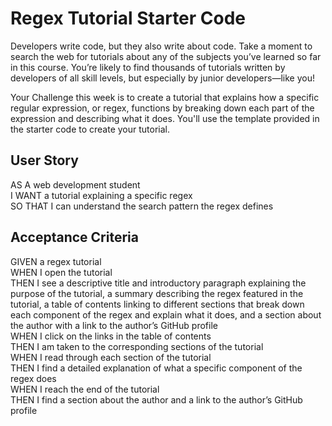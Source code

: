 # Regex Tutorial Starter Code  

Developers write code, but they also write about code. Take a moment to search the web for tutorials about any of the subjects you’ve learned so far in this course. You’re likely to find thousands of tutorials written by developers of all skill levels, but especially by junior developers—like you!  

Your Challenge this week is to create a tutorial that explains how a specific regular expression, or regex, functions by breaking down each part of the expression and describing what it does. You'll use the template provided in the starter code to create your tutorial.

## User Story
AS A web development student  
I WANT a tutorial explaining a specific regex  
SO THAT I can understand the search pattern the regex defines  
## Acceptance Criteria  
GIVEN a regex tutorial  
WHEN I open the tutorial  
THEN I see a descriptive title and introductory paragraph explaining the purpose of the tutorial, a summary describing the regex featured in the tutorial, a table of contents linking to different sections that break down each component of the regex and explain what it does, and a section about the author with a link to the author’s GitHub profile  
WHEN I click on the links in the table of contents  
THEN I am taken to the corresponding sections of the tutorial  
WHEN I read through each section of the tutorial  
THEN I find a detailed explanation of what a specific component of the regex does  
WHEN I reach the end of the tutorial  
THEN I find a section about the author and a link to the author’s GitHub profile  